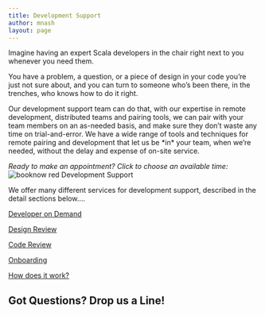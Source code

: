 ```yaml
---
title: Development Support
author: mnash
layout: page
---
```

Imagine having an expert Scala developers in the chair right next to you whenever you need them.

You have a problem, a question, or a piece of design in your code you&#8217;re just not sure about, and you can turn to someone who&#8217;s been there, in the trenches, who knows how to do it right.

Our development support team can do that, with our expertise in remote development, distributed teams and pairing tools, we can pair with your team members on an as-needed basis, and make sure they don&#8217;t waste any time on trial-and-error. We have a wide range of tools and techniques for remote pairing and development that let us be \*in\* your team, when we&#8217;re needed, without the delay and expense of on-site service.

*Ready to make an appointment? Click to choose an available time:*  
<img style="cursor: pointer;" alt="booknow red Development Support" src="//dje0x8zlxc38k.cloudfront.net/buttons/booknow-red.png" data-appointlet="jglobal" title="Development Support" />

We offer many different services for development support, described in the detail sections below&#8230;.

<p class="trigger ">
  <a href="#toggle_10174681853f1f8e7716d1">Developer on Demand</a>
</p>

<div class="toggle_container" style="display:none;">
  <div class="block">
    <p>
      If your team needs a hand with certain aspects of technologies or techniques that are new to them, our Developer on Demand service might be exactly what can help. Basically, this is a process whereby your company has an agreement with JGlobal that get you access to our development team to assist yours as-needed and when-needed.
    </p>
    
    <p>
      Your team gets access to a private online chat room and forum where they can ask questions when they come up &#8211; our team monitors and uses their experience to reply. As needed, we schedule remote pairing sessions with your team members (one-on-one or one-to-many, if it&#8217;s something the whole team needs to see), and use distributed development tools to share our screens and yours, working out the problem together.
    </p>
    
    <p>
      We have shared repositories (git, subversion, Dropbox, and Google Drive for example) where code can be worked on collaboratively as needed to get you the results you need, as well as an array of cloud servers for testing and experimenting as needed.
    </p>
  </div></p>
</div>

<div class="clear">
</div>

<p class="trigger ">
  <a href="#toggle_80395811753f1f8e7717a6">Design Review</a>
</p>

<div class="toggle_container" style="display:none;">
  <div class="block">
    <p>
      If you&#8217;re starting a new system (or an integration with existing ones) and aren&#8217;t sure if you&#8217;re design fits your toolset quite right, let us lend a hand. Our Design Review matches up our experienced domain-driven design experts with your team to explore the options, establish a ubiquitous language, and prepare a flexible and growing design for you to get started with.
    </p>
    
    <p>
      You know the problem, and we know the tools and techniques &#8211; let&#8217;s talk!
    </p>
  </div></p>
</div>

<div class="clear">
</div>

<p class="trigger ">
  <a href="#toggle_100741285153f1f8e771873">Code Review</a>
</p>

<div class="toggle_container" style="display:none;">
  <div class="block">
    <p>
      If you&#8217;re team wants a group of experienced developers to give their code a good long look, our code review service does just that. We will produce a detailed, written review of all or part of a codebase, and give you specific and valuable input on where to go next, whether it&#8217;s new code or a legacy system you&#8217;re integrating with or updating.
    </p>
    
    <p>
      Our team has extensive experience and a wide array of tools to help, put us to work!
    </p>
  </div></p>
</div>

<div class="clear">
</div>

<p class="trigger ">
  <a href="#toggle_201879070753f1f8e77193d">Onboarding</a>
</p>

<div class="toggle_container" style="display:none;">
  <div class="block">
    <p>
      If you&#8217;re adopting a new tool or library, and need some help to get started quickly, our Onboarding service is what you&#8217;re looking for. We blend group sessions of online or in-person instruction with one-on-one pairing sessions to get your developers rolling with a new tool, version or technique quickly, with a minimum of false starts and wasted time.
    </p>
    
    <p>
      Contact us to see if we&#8217;re up to speed on the tool you need!
    </p>
  </div></p>
</div>

<div class="clear">
</div>

<p class="trigger ">
  <a href="#toggle_188920715453f1f8e771a08">How does it work?</a>
</p>

<div class="toggle_container" style="display:none;">
  <div class="block">
    <p>
      All of our development support services begin with a service agreement between your organization and JGlobal, where we ensure confidentiality of your business and technical issues and artifacts, and where we establish what level of service you need, with what kind of lead time (for example, do you need to be able to get a developer on the line in 2 hours, or will the next day do?). Then we get your team access to our online tools where they can post issues, chat with our team (text and audio/video), and book time for specific one-on-one and one-on-many sessions.
    </p>
    
    <p>
      You pay a retainer-level fee to make sure our team is available, and are charged for what you use exactly, with detailed billing. You specify exactly who on your team is allowed to authorize billable services, so you have complete control at all times.
    </p>
    
    <p>
      If you just need us once or twice, we can do individual sessions without a long-term retainer as well, but our booking lead time is potentially longer in that case.
    </p>
  </div></p>
</div>

<div class="clear">
</div>



## Got Questions? Drop us a Line!

<div class="contactform" id="cuform5">
</div>